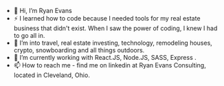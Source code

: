- 👋 Hi, I’m Ryan Evans
- ⚡  I learned how to code because I needed tools for my real estate business that didn't exist. When I saw the power of coding, I knew I had to go all in.
- 👀 I’m into travel, real estate investing, technology, remodeling houses, crypto, snowboarding and all things outdoors. 
- 🌱 I’m currently working with React.JS, Node.JS, SASS, Express .
- 📫 How to reach me - find me on linkedin at Ryan Evans Consulting, located in Cleveland, Ohio.

<!---
ryanevans253/ryanevans253 is a ✨ special ✨ repository because its `README.md` (this file) appears on your GitHub profile.
You can click the Preview link to take a look at your changes.
--->
